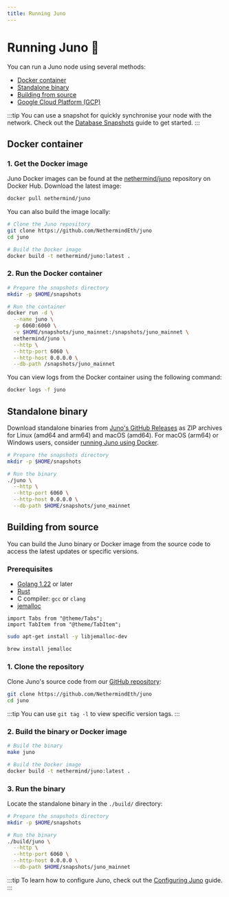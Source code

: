 ```yaml
---
title: Running Juno
---
```


# Running Juno :rocket:

You can run a Juno node using several methods:

- [Docker container](#docker-container)
- [Standalone binary](#standalone-binary)
- [Building from source](#building-from-source)
- [Google Cloud Platform (GCP)](running-on-gcp)

:::tip
You can use a snapshot for quickly synchronise your node with the network. Check out the [Database Snapshots](snapshots) guide to get started.
:::

## Docker container

### 1. Get the Docker image

Juno Docker images can be found at the [nethermind/juno](https://hub.docker.com/r/nethermind/juno) repository on Docker Hub. Download the latest image:

```bash
docker pull nethermind/juno
```

You can also build the image locally:

```bash
# Clone the Juno repository
git clone https://github.com/NethermindEth/juno
cd juno

# Build the Docker image
docker build -t nethermind/juno:latest .
```

### 2. Run the Docker container

```bash
# Prepare the snapshots directory
mkdir -p $HOME/snapshots

# Run the container
docker run -d \
  --name juno \
  -p 6060:6060 \
  -v $HOME/snapshots/juno_mainnet:/snapshots/juno_mainnet \
  nethermind/juno \
  --http \
  --http-port 6060 \
  --http-host 0.0.0.0 \
  --db-path /snapshots/juno_mainnet
```

You can view logs from the Docker container using the following command:

```bash
docker logs -f juno
```

## Standalone binary

Download standalone binaries from [Juno's GitHub Releases](https://github.com/NethermindEth/juno/releases/latest) as ZIP archives for Linux (amd64 and arm64) and macOS (amd64). For macOS (arm64) or Windows users, consider [running Juno using Docker](#docker-container).

```bash
# Prepare the snapshots directory
mkdir -p $HOME/snapshots

# Run the binary
./juno \
  --http \
  --http-port 6060 \
  --http-host 0.0.0.0 \
  --db-path $HOME/snapshots/juno_mainnet
```

## Building from source

You can build the Juno binary or Docker image from the source code to access the latest updates or specific versions.

### Prerequisites

- [Golang 1.22](https://go.dev/doc/install) or later
- [Rust](https://www.rust-lang.org/tools/install)
- C compiler: `gcc` or `clang`
- [jemalloc](https://github.com/jemalloc/jemalloc)

```mdx-code-block
import Tabs from "@theme/Tabs";
import TabItem from "@theme/TabItem";
```

<Tabs>
<TabItem value="ubuntu" label="Ubuntu">

```bash
sudo apt-get install -y libjemalloc-dev
```

</TabItem>
<TabItem value="mac" label="MacOS (Homebrew)">

```bash
brew install jemalloc
```

</TabItem>
</Tabs>

### 1. Clone the repository

Clone Juno's source code from our [GitHub repository](https://github.com/NethermindEth/juno):

```bash
git clone https://github.com/NethermindEth/juno
cd juno
```

:::tip
You can use `git tag -l` to view specific version tags.
:::

### 2. Build the binary or Docker image

```bash
# Build the binary
make juno

# Build the Docker image
docker build -t nethermind/juno:latest .
```

### 3. Run the binary

Locate the standalone binary in the `./build/` directory:

```bash
# Prepare the snapshots directory
mkdir -p $HOME/snapshots

# Run the binary
./build/juno \
  --http \
  --http-port 6060 \
  --http-host 0.0.0.0 \
  --db-path $HOME/snapshots/juno_mainnet
```

:::tip
To learn how to configure Juno, check out the [Configuring Juno](configuring) guide.
:::
